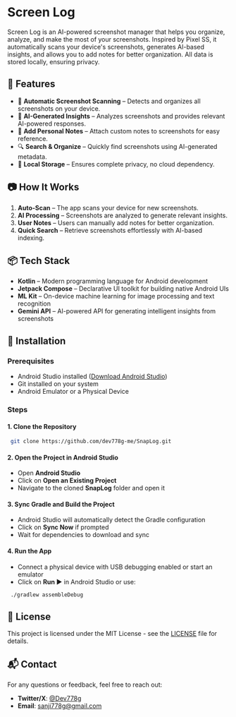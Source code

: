 # Screen Log

Screen Log is an AI-powered screenshot manager that helps you organize, analyze, and make the most of your screenshots. Inspired by Pixel SS, it automatically scans your device's screenshots, generates AI-based insights, and allows you to add notes for better organization. All data is stored locally, ensuring privacy.

## 🚀 Features

- 📸 **Automatic Screenshot Scanning** – Detects and organizes all screenshots on your device.
- 🤖 **AI-Generated Insights** – Analyzes screenshots and provides relevant AI-powered responses.
- 📝 **Add Personal Notes** – Attach custom notes to screenshots for easy reference.
- 🔍 **Search & Organize** – Quickly find screenshots using AI-generated metadata.
- 🔐 **Local Storage** – Ensures complete privacy, no cloud dependency.

## 📷 How It Works

1. **Auto-Scan** – The app scans your device for new screenshots.
2. **AI Processing** – Screenshots are analyzed to generate relevant insights.
3. **User Notes** – Users can manually add notes for better organization.
4. **Quick Search** – Retrieve screenshots effortlessly with AI-based indexing.

## 📦 Tech Stack

- **Kotlin** – Modern programming language for Android development
- **Jetpack Compose** – Declarative UI toolkit for building native Android UIs
- **ML Kit** – On-device machine learning for image processing and text recognition
- **Gemini API** – AI-powered API for generating intelligent insights from screenshots

## 🔧 Installation

### Prerequisites
- Android Studio installed ([Download Android Studio](https://developer.android.com/studio))
- Git installed on your system
- Android Emulator or a Physical Device

### Steps

#### 1. Clone the Repository
```sh
 git clone https://github.com/dev778g-me/SnapLog.git
```

#### 2. Open the Project in Android Studio
- Open **Android Studio**
- Click on **Open an Existing Project**
- Navigate to the cloned **SnapLog** folder and open it

#### 3. Sync Gradle and Build the Project
- Android Studio will automatically detect the Gradle configuration
- Click on **Sync Now** if prompted
- Wait for dependencies to download and sync

#### 4. Run the App
- Connect a physical device with USB debugging enabled or start an emulator
- Click on **Run ▶** in Android Studio or use:
```sh
 ./gradlew assembleDebug
```

## 📜 License
This project is licensed under the MIT License - see the [LICENSE](LICENSE) file for details.

## 📬 Contact
For any questions or feedback, feel free to reach out:
- **Twitter/X**: [@Dev778g](https://x.com/Dev778g)
- **Email**: sanji778g@gmail.com

